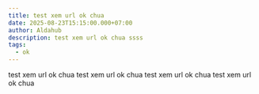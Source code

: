 ```yaml
---
title: test xem url ok chua
date: 2025-08-23T15:15:00.000+07:00
author: Aldahub
description: test xem url ok chua ssss
tags:
  - ok
---
```

test xem url ok chua test xem url ok chua test xem url ok chua test xem url ok chua
